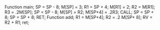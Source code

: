 Function main;
SP = SP - 8;
M[SP] = 3; 
R1 = SP + 4; 
M[R1] = 2; 
R2 = M[R1]; 
R3 = .2M[SP];
SP = SP - 8;
M[SP] = R2;
M[SP+4] = .2R3;
CALL<add1>;
SP = SP + 8; 
SP = SP + 8;
RET;
Function add;
R1 = M[SP+4];
R2 = .2 M[SP+ 8];
RV = R2 + R1;
ret;